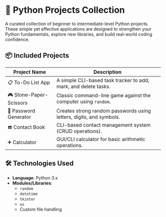 # 🐍 Python Projects Collection

A curated collection of beginner to intermediate-level Python projects. These simple yet effective applications are designed to strengthen your Python fundamentals, explore new libraries, and build real-world coding confidence.

## 📦 Included Projects

| Project Name            | Description |
|-------------------------|-------------|
| 📋 To-Do List App        | A simple CLI-based task tracker to add, mark, and delete tasks. |
| 🎮 Stone-Paper-Scissors | Classic command-line game against the computer using `random`. |
| 🔐 Password Generator   | Creates strong random passwords using letters, digits, and symbols. |
| ☎️ Contact Book         | CLI-based contact management system (CRUD operations). |
| ➕ Calculator            | GUI/CLI calculator for basic arithmetic operations. |

## 🛠 Technologies Used

- **Language**: Python 3.x
- **Modules/Libraries**:
  - `random`
  - `datetime`
  - `tkinter`
  - `os`
  - Custom file handling
